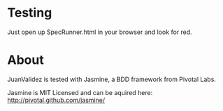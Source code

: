 # Testing

Just open up SpecRunner.html in your browser and look for red.

# About

JuanValidez is tested with Jasmine, a BDD framework from Pivotal Labs.

Jasmine is MIT Licensed and can be aquired here: http://pivotal.github.com/jasmine/
